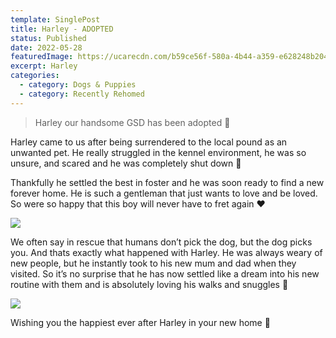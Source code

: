 ```yaml
---
template: SinglePost
title: Harley - ADOPTED
status: Published
date: 2022-05-28
featuredImage: https://ucarecdn.com/b59ce56f-580a-4b44-a359-e628248b2043/-/crop/475x460/5,117/-/preview/
excerpt: Harley
categories:
  - category: Dogs & Puppies
  - category: Recently Rehomed
---
```

> Harley our handsome GSD has been adopted 💙

Harley came to us after being surrendered to the local pound as an unwanted pet. He really struggled in the kennel environment, he was so unsure, and scared and he was completely shut down 🥺

Thankfully he settled the best in foster and he was soon ready to find a new forever home. He is such a gentleman that just wants to love and be loved. So were so happy that this boy will never have to fret again ❤️

![](https://ucarecdn.com/5b5e48da-117f-431b-ad07-fe29209b4e91/-/crop/1284x1695/0,550/-/preview/)

We often say in rescue that humans don’t pick the dog, but the dog picks you. And thats exactly what happened with Harley. He was always weary of new people, but he instantly took to his new mum and dad when they visited. So it’s no surprise that he has now settled like a dream into his new routine with them and is absolutely loving his walks and snuggles 🤗

![](https://ucarecdn.com/9aeb7231-42c0-4d69-9747-4d5a8c766b55/)

Wishing you the happiest ever after Harley in your new home 🏡